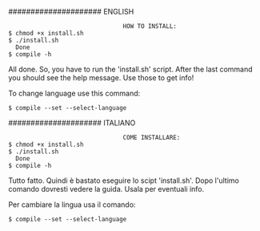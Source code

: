 #####################        ENGLISH

                                    HOW TO INSTALL:
    $ chmod +x install.sh
    $ ./install.sh
      Done
    $ compile -h
    
All done. So, you have to run the 'install.sh' script.
After the last command you should see the help message. Use those to get info!

To change language use this command:

    $ compile --set --select-language
    

#####################        ITALIANO

                                    COME INSTALLARE:
    $ chmod +x install.sh
    $ ./install.sh
      Done
    $ compile -h
    
Tutto fatto. Quindi è bastato eseguire lo scipt 'install.sh'.
Dopo l'ultimo comando dovresti vedere la guida. Usala per eventuali info.

Per cambiare la lingua usa il comando:

    $ compile --set --select-language
